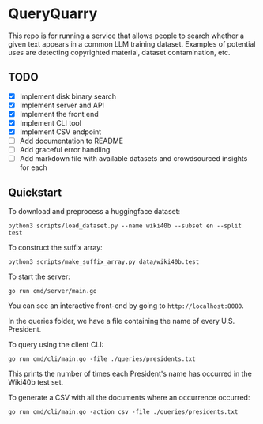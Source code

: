 # QueryQuarry

This repo is for running a service that allows people to search whether a given text appears in a common LLM training dataset. Examples of potential uses are detecting copyrighted material, dataset contamination, etc.

## TODO
- [X] Implement disk binary search
- [X] Implement server and API
- [X] Implement the front end 
- [X] Implement CLI tool
- [X] Implement CSV endpoint
- [ ] Add documentation to README
- [ ] Add graceful error handling
- [ ] Add markdown file with available datasets and crowdsourced insights for each 

## Quickstart

To download and preprocess a huggingface dataset:
```
python3 scripts/load_dataset.py --name wiki40b --subset en --split test
```

To construct the suffix array:
```
python3 scripts/make_suffix_array.py data/wiki40b.test
```

To start the server:
```
go run cmd/server/main.go
```

You can see an interactive front-end by going to `http://localhost:8080`.

In the queries folder, we have a file containing the name of every U.S. President.

To query using the client CLI:
```
go run cmd/cli/main.go -file ./queries/presidents.txt
```

This prints the number of times each President's name has occurred in the Wiki40b test set.

To generate a CSV with all the documents where an occurrence occurred:

```
go run cmd/cli/main.go -action csv -file ./queries/presidents.txt
```
